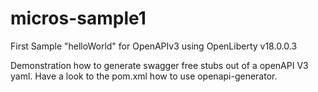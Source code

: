 # micros-sample1
First Sample "helloWorld" for OpenAPIv3 using OpenLiberty v18.0.0.3

Demonstration how to generate swagger free stubs out of a openAPI V3 yaml. Have a look to the pom.xml how to use openapi-generator. 
